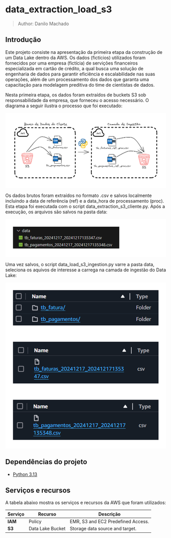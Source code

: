 # data_extraction_load_s3

> Author: Danilo Machado

## Introdução

  Este projeto consiste na apresentação da primeira etapa da construção de um Data Lake dentro da AWS. Os dados (fictícios) utilizados foram fornecidos por uma empresa (fictícia) de servições financeiros especializada em cartão de crédito, a qual busca uma solução de engenharia de dados para garantir eficiência e escalabilidade nas suas operações, além de um processamento dos dados que garanta uma capacitação para modelagem preditiva do time de cientistas de dados. 

  
  Nesta primeira etapa, os dados foram extraídos de buckets S3 sob responsabilidade da empresa, que forneceu o acesso necessário. O diagrama a seguir ilustra o processo que foi executado:


<div style='background-color:#fff;padding:24px;'>
<img src='./docs/project_intro.png' alt='Extração e Carregamento de dados em bucket S3 na AWS'/>
</div>


  Os dados brutos foram extraídos no formato .csv e salvos localmente incluindo a data de referência (ref) e a data_hora de processamento (proc). Esta etapa foi executada com o script data_extraction_s3_cliente.py. Após a execução, os arquivos são salvos na pasta data:

<div style='background-color:#fff;padding:24px;'>
<img src='./docs/extracted_files.png' alt='Extração e Carregamento de dados em bucket S3 na AWS'/>
</div>
  
  Uma vez salvos, o script data_load_s3_ingestion.py varre a pasta data, seleciona os aquivos de interesse a carrega na camada de ingestão do Data Lake:

<div style='background-color:#fff;padding:24px;'>
<img src='./docs/folders.png' alt='Extração e Carregamento de dados em bucket S3 na AWS'/>
</div>

<div style='background-color:#fff;padding:24px;'>
<img src='./docs/faturas.png' alt='Extração e Carregamento de dados em bucket S3 na AWS'/>
</div>

<div style='background-color:#fff;padding:24px;'>
<img src='./docs/pagamentos.png' alt='Extração e Carregamento de dados em bucket S3 na AWS'/>
</div>

## Dependências do projeto

- [Python 3.13](https://www.python.org)

## Serviços e recursos

  A tabela abaixo mostra os serviços e recursos da AWS que foram utilizados:
  

| Serviço         | Recurso                           | Descrição                             |
| --------------- | --------------------------------- | ------------------------------------- |
| **IAM**         | Policy                            | EMR, S3 and EC2 Predefined Access.    |
| **S3**          | Data Lake Bucket                  | Storage data source and target.       |

